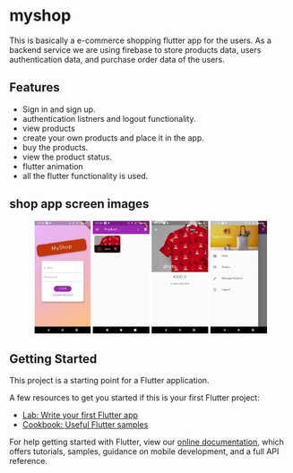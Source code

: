 # myshop

This is basically a e-commerce shopping flutter app for the users. As a backend service we are using firebase to store products data, users authentication data, and purchase order data of the users.

## Features

- Sign in and sign up.
- authentication listners and logout functionality.
- view products
- create your own products and place it in the app.
- buy the products.
- view the product status.
- flutter animation 
- all the flutter functionality is used. 

## shop app screen images
<p align="center">
<img src="https://github.com/SuvamPrasd/flutter-shopping-app/blob/master/assests/images/Screenshot_20200530-093045.png" height="" width="20%">
<img src="https://github.com/SuvamPrasd/flutter-shopping-app/blob/master/assests/images/Screenshot_20200530-093120.png" height="" width="20%">
<img src="https://github.com/SuvamPrasd/flutter-shopping-app/blob/master/assests/images/Screenshot_20200530-093125.png" height="" width="20%">
<img src="https://github.com/SuvamPrasd/flutter-shopping-app/blob/master/assests/images/Screenshot_20200530-093136.png" height="" width="20%">
</p> 


## Getting Started

This project is a starting point for a Flutter application.

A few resources to get you started if this is your first Flutter project:

- [Lab: Write your first Flutter app](https://flutter.dev/docs/get-started/codelab)
- [Cookbook: Useful Flutter samples](https://flutter.dev/docs/cookbook)

For help getting started with Flutter, view our
[online documentation](https://flutter.dev/docs), which offers tutorials,
samples, guidance on mobile development, and a full API reference.

